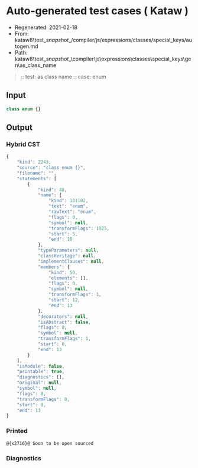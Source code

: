 # Auto-generated test cases ( Kataw )
- Regenerated: 2021-02-18
- From: kataw8\test\__snapshot__/compiler/js/expressions/classes/special_keys/autogen.md
- Path: kataw8\test\__snapshot__\compiler\js\expressions\classes\special_keys\gen\as_class_name
> :: test: as class name
> :: case: enum
## Input

`````js
class enum {}
`````

## Output

### Hybrid CST

```javascript
{
    "kind": 2243,
    "source": "class enum {}",
    "filename": "",
    "statements": [
        {
            "kind": 48,
            "name": {
                "kind": 131102,
                "text": "enum",
                "rawText": "enum",
                "flags": 0,
                "symbol": null,
                "transformFlags": 1025,
                "start": 5,
                "end": 10
            },
            "typeParameters": null,
            "classHeritage": null,
            "implementClauses": null,
            "members": {
                "kind": 50,
                "elements": [],
                "flags": 0,
                "symbol": null,
                "transformFlags": 1,
                "start": 12,
                "end": 13
            },
            "decorators": null,
            "isAbstract": false,
            "flags": 0,
            "symbol": null,
            "transformFlags": 1,
            "start": 0,
            "end": 13
        }
    ],
    "isModule": false,
    "printable": true,
    "diagnostics": [],
    "original": null,
    "symbol": null,
    "flags": 0,
    "transformFlags": 0,
    "start": 0,
    "end": 13
}
```

### Printed

```javascript
@{x2716}@ Soon to be open sourced
```

### Diagnostics

```javascript

```

